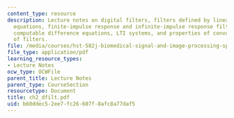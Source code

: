 ```yaml
---
content_type: resource
description: Lecture notes on digital filters, filters defined by linear difference
  equations, finite-impulse response and infinite-impulse response filters, recursively
  computable difference equations, LTI systems, and properties of convolution/combinations
  of filters.
file: /media/courses/hst-582j-biomedical-signal-and-image-processing-spring-2007/b60ddec52ee7fc26607f8afc8a77daf5_ch2_dfilt.pdf
file_type: application/pdf
learning_resource_types:
- Lecture Notes
ocw_type: OCWFile
parent_title: Lecture Notes
parent_type: CourseSection
resourcetype: Document
title: ch2_dfilt.pdf
uid: b60ddec5-2ee7-fc26-607f-8afc8a77daf5
---
```

